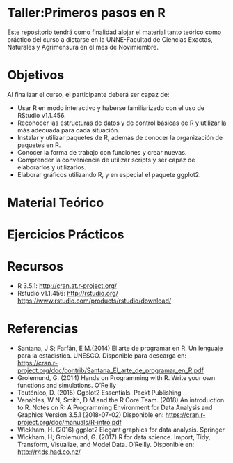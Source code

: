 # Taller:Primeros pasos en R 
Este repositorio tendrá como finalidad alojar el material tanto teórico como práctico del curso a dictarse en la UNNE-Facultad de Ciencias Exactas, Naturales y Agrimensura 
en el mes de Novimiembre.
# Objetivos
Al finalizar el curso, el participante deberá ser capaz de:

*	Usar R en modo interactivo y haberse familiarizado con el uso de RStudio v1.1.456.
*	Reconocer las estructuras de datos y de control básicas de R y utilizar la más adecuada para cada situación.
*	Instalar y utilizar paquetes de R, además de conocer la organización de  paquetes en R.
*	Conocer la forma de trabajo con funciones y crear nuevas.
*	Comprender la conveniencia de utilizar scripts y ser capaz de elaborarlos y utilizarlos.
*	Elaborar gráficos utilizando R, y en especial el paquete ggplot2.


# Material Teórico
# Ejercicios Prácticos
# Recursos 
* R 3.5.1: http://cran.at.r-project.org/
*	Rstudio v1.1.456: http://rstudio.org/ https://www.rstudio.com/products/rstudio/download/
# Referencias
*	Santana, J S; Farfán, E M.(2014) El arte de programar en R. Un lenguaje para la estadística. UNESCO. Disponible para descarga en: https://cran.r-project.org/doc/contrib/Santana_El_arte_de_programar_en_R.pdf
*	Grolemund, G. (2014) Hands on Programming with R. Write your own functions and simulations. O’Reilly
*	Teutónico, D. (2015) Ggplot2 Essentials. Packt Publishing
*	Venables, W N; Smith, D M and the R Core Team. (2018) An introduction to R. Notes on R: A Programming Environment for Data Analysis and Graphics Version 3.5.1 (2018-07-02) Disponible en: https://cran.r-project.org/doc/manuals/R-intro.pdf 
*	Wickham, H. (2016) ggplot2 Elegant graphics for data analysis. Springer
*	Wickham, H; Grolemund, G. (2017) R for data science. Import, Tidy, Transform, Visualize, and Model Data. O’Reilly. Disponible en: http://r4ds.had.co.nz/ 



